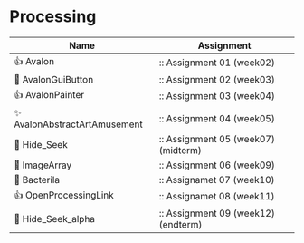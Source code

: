 # Processing

| Name | Assignment |  
| ----------------- | --------------------- |
| :thumbsup: Avalon |                        :: Assignment 01 (week02) |
| :mushroom: AvalonGuiButton |               :: Assignment 02 (week03) |
| :thumbsup: AvalonPainter |                 :: Assignment 03 (week04) |
| :sparkles: AvalonAbstractArtAmusement |    :: Assignment 04 (week05) |
| :princess: Hide_Seek |                     :: Assignment 05 (week07)(midterm) |
| :mushroom: ImageArray |                    :: Assignment 06 (week09) |
| :mushroom: Bacterila |                     :: Assignamet 07 (week10) |
| :thumbsup: OpenProcessingLink |           :: Assignamet 08 (week11) |
| :princess: Hide_Seek_alpha |              :: Assignment 09 (week12)(endterm) |
